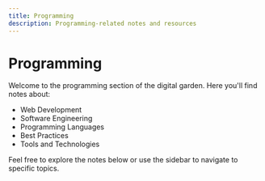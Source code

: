 ```yaml
---
title: Programming
description: Programming-related notes and resources
---
```


# Programming

Welcome to the programming section of the digital garden. Here you'll find notes about:

- Web Development
- Software Engineering
- Programming Languages
- Best Practices
- Tools and Technologies

Feel free to explore the notes below or use the sidebar to navigate to specific topics. 